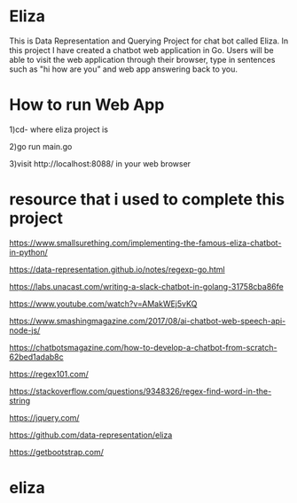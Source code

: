 # Eliza
This is Data Representation and Querying Project for chat bot called Eliza.
In this project I have created a chatbot web application in Go. Users will be able to visit the web application through their browser, type in sentences such as "hi how are you” and web app answering back to you.




# How to run Web App

1)cd- where eliza project is

2)go run main.go

3)visit http://localhost:8088/ in your web browser




# resource that i used to complete this project 

https://www.smallsurething.com/implementing-the-famous-eliza-chatbot-in-python/

https://data-representation.github.io/notes/regexp-go.html

https://labs.unacast.com/writing-a-slack-chatbot-in-golang-31758cba86fe

https://www.youtube.com/watch?v=AMakWEj5vKQ

https://www.smashingmagazine.com/2017/08/ai-chatbot-web-speech-api-node-js/

https://chatbotsmagazine.com/how-to-develop-a-chatbot-from-scratch-62bed1adab8c

https://regex101.com/

https://stackoverflow.com/questions/9348326/regex-find-word-in-the-string

https://jquery.com/

https://github.com/data-representation/eliza

https://getbootstrap.com/

# eliza
